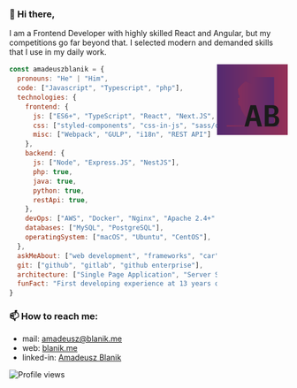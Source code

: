 ### 👋 Hi there,
I am a Frontend Developer with highly skilled React and Angular, but my competitions go far beyond that. I selected modern and demanded skills that I use in my daily work.

<img align='right' src="https://raw.githubusercontent.com/amadeuszblanik/amadeuszblanik/master/logo.svg" alt="logo" width="128"/>

```javascript
const amadeuszblanik = {
  pronouns: "He" | "Him",
  code: ["Javascript", "Typescript", "php"],
  technologies: {
    frontend: {
      js: ["ES6+", "TypeScript", "React", "Next.JS", "Angular", "Vue.JS", "Redux", "NgRX", "RxJS"],
      css: ["styled-components", "css-in-js", "sass/css", "post-css", "stylus", "less"],
      misc: ["Webpack", "GULP", "i18n", "REST API"]
    },
    backend: {
      js: ["Node", "Express.JS", "NestJS"],
      php: true,
      java: true,
      python: true,
      restApi: true,
    },
    devOps: ["AWS", "Docker", "Nginx", "Apache 2.4+" "DigitalOcean"],
    databases: ["MySQL", "PostgreSQL"],
    operatingSystem: ["macOS", "Ubuntu", "CentOS"],
  },
  askMeAbout: ["web development", "frameworks", "car", "travels"],
  git: ["github", "gitlab", "github enterprise"],
  architecture: ["Single Page Application", "Server Side Render", "Progressive Web Apps", "Web application"]
  funFact: "First developing experience at 13 years old"
}
```

### 📫 How to reach me:
* mail: [amadeusz@blanik.me](mailto:amadeusz@blanik.me)
* web: [blanik.me](https://blanik.me)
* linked-in: [Amadeusz Blanik](https://www.linkedin.com/public-profile/in/amadeuszblanik)

![Profile views](https://gpvc.arturio.dev/amadeuszblanik)
